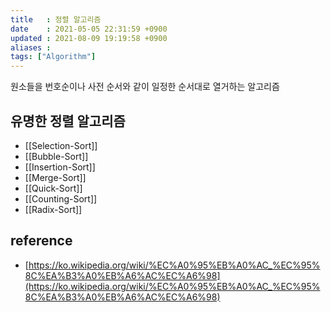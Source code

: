 ```yaml
---
title   : 정렬 알고리즘
date    : 2021-05-05 22:31:59 +0900
updated : 2021-08-09 19:19:58 +0900
aliases : 
tags: ["Algorithm"]
---
```

원소들을 번호순이나 사전 순서와 같이 일정한 순서대로 열거하는 알고리즘  
  
## 유명한 정렬 알고리즘 
- [[Selection-Sort]]
- [[Bubble-Sort]]
- [[Insertion-Sort]]
- [[Merge-Sort]]
- [[Quick-Sort]]
- [[Counting-Sort]]
- [[Radix-Sort]]


## reference  
- [https://ko.wikipedia.org/wiki/%EC%A0%95%EB%A0%AC_%EC%95%8C%EA%B3%A0%EB%A6%AC%EC%A6%98](https://ko.wikipedia.org/wiki/%EC%A0%95%EB%A0%AC_%EC%95%8C%EA%B3%A0%EB%A6%AC%EC%A6%98)
